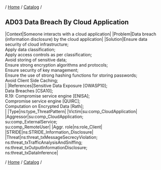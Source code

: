 / [Home](/acctp/) / [Catalog](/acctp/catalog/) /

## AD03 Data Breach By Cloud Application

|Context|Someone interacts with a cloud application|
|Problem|Data breach (information disclosure) by the cloud application|
|Solution|Ensure data security of cloud infrastructure;<br /> Apply data classification;<br /> Apply access controls as per classification;<br /> Avoid storing of sensitive data;<br /> Ensure strong encryption algorithms and protocols;<br /> Ensure security of key management;<br /> Ensure the use of strong hashing functions for storing passwords;<br /> Avoid Client Side Caching;<br />|
|References|Sensitive Data Exposure [OWASP10];<br /> Data Breaches [CSA10];<br /> R.19: Compromise service engine [ENISA];<br /> Compromise service engine [QUIRC];<br /> Computation on Encrypted Data [Rath];<br />|
|Type|ns:type_ThreatPattern|
|Victim|su:comp_CloudApplication|
|Aggressor|su:comp_CloudApplication;<br /> su:comp_ExternalService;<br /> su:comp_RemoteUser|
|Aggr. role|ns:role_Client|
|STRIDE|ns:STRIDE_Information_Disclosure|
|Threat|ns:threat_txMessageSecrecyViolation;<br /> ns:threat_txTrafficAnalysisAndSniffing;<br /> ns:threat_txOutputInformationDisclosure;<br /> ns:threat_txDataInference|

/ [Home](/acctp/) / [Catalog](/acctp/catalog/) /
